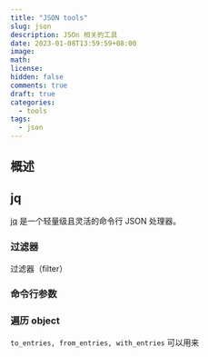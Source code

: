 ```yaml
---
title: "JSON tools"
slug: json
description: JSOn 相关的工具
date: 2023-01-08T13:59:59+08:00
image:
math:
license:
hidden: false
comments: true
draft: true
categories:
  - tools
tags:
  - json
---
```


## 概述

## jq

[jq](https://stedolan.github.io/jq/) 是一个轻量级且灵活的命令行 JSON 处理器。

### 过滤器

过滤器（filter）

### 命令行参数

### 遍历 object

`to_entries, from_entries, with_entries` 可以用来
